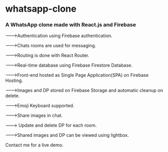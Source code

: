 # whatsapp-clone

### A WhatsApp clone made with React.js and Firebase

--->Authentication using Firebase authentication.

--->Chats rooms are used for messaging.

--->Routing is done with React Router.

--->Real-time database using Firebase Firestore Database.

--->Front-end hosted as Single Page Application(SPA) on Firebase Hosting.

--->Images and DP stored on Firebase Storage and automatic cleanup on delete.

--->Emoji Keyboard supported.

--->Share images in chat.

---> Update and delete DP for each room.

--->Shared images and DP can be viewed using lightbox.

Contact me for a live demo.
